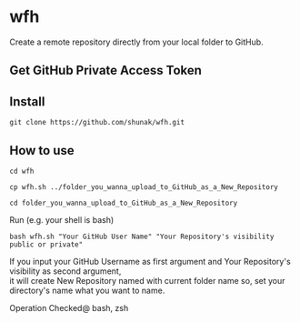 # wfh
Create a remote repository directly from your local folder to GitHub.

## Get GitHub Private Access Token

## Install
```
git clone https://github.com/shunak/wfh.git
```

## How to use
```
cd wfh
```
```
cp wfh.sh ../folder_you_wanna_upload_to_GitHub_as_a_New_Repository
```
```
cd folder_you_wanna_upload_to_GitHub_as_a_New_Repository
```
Run (e.g. your shell is bash)
```
bash wfh.sh "Your GitHub User Name" "Your Repository's visibility public or private"
```
If you input your GitHub Username as first argument and Your Repository's visibility as second argument,<br>
it will create New Repository named with current folder name so, set your directory's name what you want to name. <br>

Operation Checked@ bash, zsh

